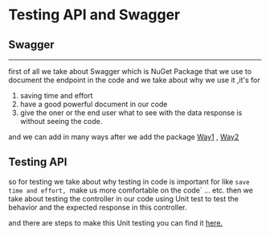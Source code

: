 # Testing API and Swagger
## Swagger 
---
first of all we take about Swagger which is  NuGet Package that we use to document the endpoint in the code and we take about why we use it ,it's for
1. saving time and effort 
2. have a good powerful document in our code 
3. give the oner or the end user what to see with the data response is without seeing the code.

and we can add in many ways after we add the package [Way1](https://github.com/LTUC/amman-401d1-dotnet/blob/main/class-17/resources/swagger-quickstart.md)
, [Way2](https://docs.microsoft.com/en-us/aspnet/core/tutorials/getting-started-with-swashbuckle?view=aspnetcore-5.0&tabs=visual-studio)

## Testing API 

so for testing we take about why testing in code is important for like `save time and effort, `make us more comfortable on the code` ... etc.
then we take about testing the controller in our code using Unit test to test the behavior and the expected response in this controller.

and there are steps to make this Unit testing you can find it [here.](https://docs.microsoft.com/en-us/aspnet/web-api/overview/testing-and-debugging/unit-testing-controllers-in-web-api)
